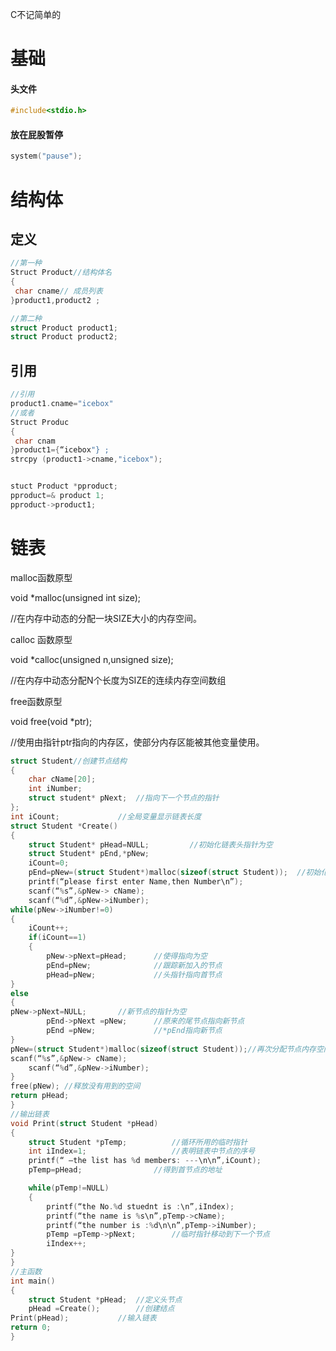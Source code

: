 C不记简单的

# 基础

#### 头文件

```c
#include<stdio.h>
```

#### 放在屁股暂停

```c
system("pause");
```

# 结构体

## 定义

```c
//第一种
Struct Product//结构体名
{
 char cname// 成员列表
}product1,product2 ;

//第二种
struct Product product1;
struct Product product2;
```

## 引用

```c
//引用
product1.cname="icebox"
//或者
Struct Produc
{
 char cnam
}product1={“icebox"} ;
strcpy (product1->cname,"icebox");


stuct Product *pproduct;
pproduct=& product 1;
pproduct->product1;

```



# 链表

malloc函数原型

void *malloc(unsigned int size);

//在内存中动态的分配一块SIZE大小的内存空间。



calloc 函数原型

void *calloc(unsigned n,unsigned size);

//在内存中动态分配N个长度为SIZE的连续内存空间数组



free函数原型

void free(void *ptr);

//使用由指针ptr指向的内存区，使部分内存区能被其他变量使用。



```c
struct Student//创建节点结构
{
	char cName[20];
	int iNumber;
	struct student* pNext;  //指向下一个节点的指针
};
int iCount;				//全局变量显示链表长度
struct Student *Create()
{
	struct Student* pHead=NULL; 		//初始化链表头指针为空
	struct Student* pEnd,*pNew;
	iCount=0;
	pEnd=pNew=(struct Student*)malloc(sizeof(struct Student));	//初始化链表长度
	printf(“please first enter Name,then Number\n”);
	scanf(“%s”,&pNew-> cName);
	scanf(“%d”,&pNew->iNumber);
while(pNew->iNumber!=0)
{
	iCount++;
	if(iCount==1)
	{
		pNew->pNext=pHead;		//使得指向为空
		pEnd=pNew;				//跟踪新加入的节点
		pHead=pNew;				//头指针指向首节点
}
else
{
pNew->pNext=NULL; 		//新节点的指针为空
		pEnd->pNext =pNew;		//原来的尾节点指向新节点
		pEnd =pNew;				//*pEnd指向新节点
}
pNew=(struct Student*)malloc(sizeof(struct Student));//再次分配节点内存空间
scanf(“%s”,&pNew-> cName);
	scanf(“%d”,&pNew->iNumber);
}
free(pNew); //释放没有用到的空间
return pHead;
}
//输出链表
void Print(struct Student *pHead)
{
	struct Student *pTemp;			//循环所用的临时指针
	int iIndex=1;					//表明链表中节点的序号
	printf(“ –the list has %d members: ---\n\n”,iCount);
	pTemp=pHead;				//得到首节点的地址

	while(pTemp!=NULL)
	{
		printf(“the No.%d stuednt is :\n”,iIndex);
		printf(“the name is %s\n”,pTemp->cName);
		printf(“the number is :%d\n\n”,pTemp->iNumber);
		pTemp =pTemp->pNext;		//临时指针移动到下一个节点
		iIndex++;
}
}
//主函数
int main()
{
	struct Student *pHead; 	//定义头节点
	pHead =Create();		//创建结点
Print(pHead);			//输入链表
return 0;				
}

```

